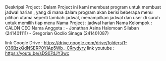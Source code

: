 Deskripsi Project : Dalam Project ini kami membuat program untuk membuat jadwal harian , yang di mana dalam program akan berisi beberapa menu pilihan utama seperti tambah jadwal, menampilkan jadwal dan user di suruh untuk memilih tiap menu 
Nama Project : jadwal harian 
Nama Kelompok : CALON CEO
Nama Anggota : - Jonathan Asina Halomoan Silaban (241401111) 
               - Gregorian Goclio Sinaga (241401087)

link Google Drive : https://drive.google.com/drive/folders/1-036BzkQdNSERP0YIAp5Wb_-0Rrydyry 
link youtube : https://youtu.be/sDS07dJY3wc
